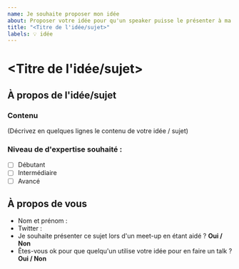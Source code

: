 ```yaml
---
name: Je souhaite proposer mon idée
about: Proposer votre idée pour qu'un speaker puisse le présenter à ma place.
title: "<Titre de l'idée/sujet>"
labels: 💡 idée
---
```


# <Titre de l'idée/sujet>

## À propos de l'idée/sujet

### Contenu

(Décrivez en quelques lignes le contenu de votre idée / sujet)

### Niveau de d'expertise souhaité :

- [ ] Débutant
- [ ] Intermédiaire
- [ ] Avancé

## À propos de vous

- Nom et prénom :
- Twitter :
- Je souhaite présenter ce sujet lors d'un meet-up en étant aidé ? **Oui / Non**
- Êtes-vous ok pour que quelqu'un utilise votre idée pour en faire un talk ? **Oui / Non**

